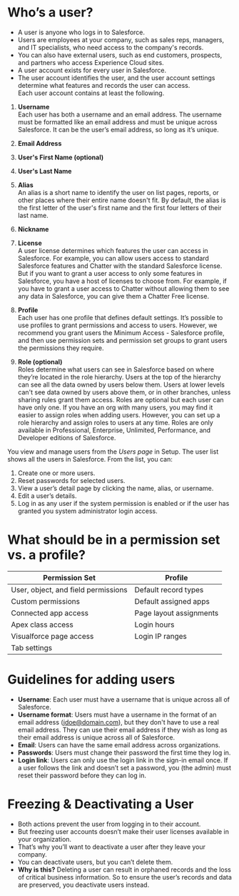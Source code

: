 # Who’s a user? 
- A user is anyone who logs in to Salesforce. 
- Users are employees at your company, such as sales reps, managers, and IT specialists, who need access to the company's records. 
- You can also have external users, such as end customers, prospects, and partners who access Experience Cloud sites.
- A user account exists for every user in Salesforce. 
- The user account identifies the user, and the user account settings determine what features and records the user can access. <br>
Each user account contains at least the following.

1. **Username**<br>
Each user has both a username and an email address. The username must be formatted like an email address and must be unique across Salesforce. It can be the user’s email address, so long as it’s unique.
2. **Email Address**
3. **User's First Name (optional)**
4. **User's Last Name**
5. **Alias**<br>
An alias is a short name to identify the user on list pages, reports, or other places where their entire name doesn't fit. By default, the alias is the first letter of the user's first name and the first four letters of their last name.
6. **Nickname**
7. **License**<br>
A user license determines which features the user can access in Salesforce. For example, you can allow users access to standard Salesforce features and Chatter with the standard Salesforce license. But if you want to grant a user access to only some features in Salesforce, you have a host of licenses to choose from. For example, if you have to grant a user access to Chatter without allowing them to see any data in Salesforce, you can give them a Chatter Free license.

8. **Profile**<br>
Each user has one profile that defines default settings. It’s possible to use profiles to grant permissions and access to users. However, we recommend you grant users the Minimum Access - Salesforce profile, and then use permission sets and permission set groups to grant users the permissions they require.
9. **Role (optional)**<br>
Roles determine what users can see in Salesforce based on where they’re located in the role hierarchy. Users at the top of the hierarchy can see all the data owned by users below them. Users at lower levels can't see data owned by users above them, or in other branches, unless sharing rules grant them access. Roles are optional but each user can have only one. If you have an org with many users, you may find it easier to assign roles when adding users. However, you can set up a role hierarchy and assign roles to users at any time. Roles are only available in Professional, Enterprise, Unlimited, Performance, and Developer editions of Salesforce.<br>

You view and manage users from the *Users page* in Setup. The user list shows all the users in Salesforce. From the list, you can:

1. Create one or more users.
2. Reset passwords for selected users.
3. View a user’s detail page by clicking the name, alias, or username.
4. Edit a user’s details.
5. Log in as any user if the system permission is enabled or if the user has granted you system administrator login access.

# What should be in a permission set vs. a profile?

|**Permission Set**|**Profile**|
|------------------|-----------|
|User, object, and field permissions|Default record types|
|Custom permissions|Default assigned apps|
|Connected app access|Page layout assignments|
|Apex class access|Login hours|
|Visualforce page access|Login IP ranges|
|Tab settings|   |

# Guidelines for adding users

- **Username**: Each user must have a username that is unique across all of Salesforce.
- **Username format**: Users must have a username in the format of an email address (jdoe@domain.com), but they don't have to use a real email address. They can use their email address if they wish as long as their email address is unique across all of Salesforce.
- **Email**: Users can have the same email address across organizations.
- **Passwords**: Users must change their password the first time they log in.
- **Login link**: Users can only use the login link in the sign-in email once. If a user follows the link and doesn’t set a password, you (the admin) must reset their password before they can log in.

# Freezing & Deactivating a User

- Both actions prevent the user from logging in to their account. 
- But freezing user accounts doesn’t make their user licenses available in your organization. 
- That’s why you’ll want to deactivate a user after they leave your company.
- You can deactivate users, but you can’t delete them. 
- **Why is this?** Deleting a user can result in orphaned records and the loss of critical business information. So to ensure the user’s records and data are preserved, you deactivate users instead.